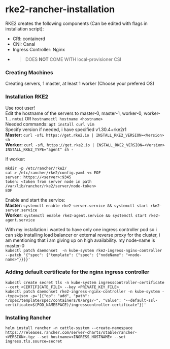 # rke2-rancher-installation

RKE2 creates the following components (Can be edited with flags in installation script):
* CRI: containerd
* CNI: Canal
* Ingress Controller: Nginx
* > DOES **NOT** COME WITH local-provisioner CSI

### Creating Machines
Creating servers, 1 master, at least 1 worker (Choose your prefered OS)

### Installation RKE2
Use root user!  
Edit the hostname of the servers to master-0, master-1, worker-0, worker-1...  `nmtui` OR `hostnamectl hostname <hostname>`  
Needed commands: `apt install curl vim`  
Specify version if needed, i have specified v1.30.4+rke2r1  
**Master:** `curl -sfL https://get.rke2.io | INSTALL_RKE2_VERSION=<Version> sh -`  
**Worker:** `curl -sfL https://get.rke2.io | INSTALL_RKE2_VERSION=<Version> INSTALL_RKE2_TYPE="agent" sh -`
  
If worker:  
```
mkdir -p /etc/rancher/rke2/
cat > /etc/rancher/rke2/config.yaml << EOF
server: https://<server>:9345
token: <token from server node in path /var/lib/rancher/rke2/server/node-token>
EOF
```

Enable and start the service:  
**Master:** `systemctl enable rke2-server.service && systemctl start rke2-server.service`  
**Worker:** `systemctl enable rke2-agent.service && systemctl start rke2-agent.service`

With my installation i wanted to have only one ingress controller pod so i can skip installing load balancer or external reverse proxy for the cluster, i am mentioning that i am giving up on high availability. my node-name is master-0  
`kubectl patch daemonset  -n kube-system rke2-ingress-nginx-controller --patch '{"spec": {"template": {"spec": {"nodeName": "<node-name>"}}}}'`

### Adding default certificate for the nginx ingress controller
`kubectl create secret tls -n kube-system ingresscontroller-certificate --cert <CERTIFICATE_FILE> --key <PRIVATE_KEY_FILE>`  
`kubectl patch daemonset rke2-ingress-nginx-controller -n kube-system --type=json -p='[{"op": "add", "path": "/spec/template/spec/containers/0/args/-", "value": "--default-ssl-certificate=$(POD_NAMESPACE)/ingresscontroller-certificate"}]'`

### Installing Rancher
`helm install rancher -n cattle-system --create-namespace https://releases.rancher.com/server-charts/stable/rancher-<VERSION>.tgz --set hostname=<INGRESS_HOSTNAME> --set ingress.tls.source=secret`
